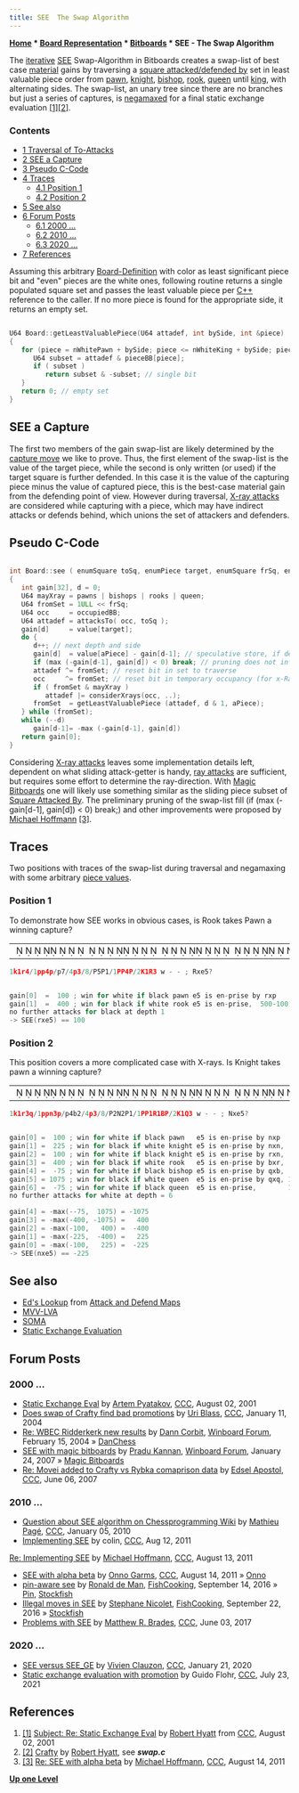 ```yaml
---
title: SEE  The Swap Algorithm
---
```

**[Home](Home "Home") \* [Board Representation](Board_Representation "Board Representation") \* [Bitboards](Bitboards "Bitboards") \* SEE - The Swap Algorithm**


The [iterative](Iteration "Iteration") [SEE](Static_Exchange_Evaluation "Static Exchange Evaluation") Swap-Algorithm in Bitboards creates a swap-list of best case [material](Material "Material") gains by traversing a [square attacked/defended by](Square_Attacked_By "Square Attacked By") set in least valuable piece order from [pawn](Pawn "Pawn"), [knight](Knight "Knight"), [bishop](Bishop "Bishop"), [rook](Rook "Rook"), [queen](Queen "Queen") until [king](King "King"), with alternating sides. The swap-list, an unary tree since there are no branches but just a series of captures, is [negamaxed](Negamax "Negamax") for a final static exchange evaluation <a id="cite-note-1" href="#cite-ref-1">[1]</a><a id="cite-note-2" href="#cite-ref-2">[2]</a>.



### Contents


* [1 Traversal of To-Attacks](#traversal-of-to-attacks)
* [2 SEE a Capture](#see-a-capture)
* [3 Pseudo C-Code](#pseudo-c-code)
* [4 Traces](#traces)
	+ [4.1 Position 1](#position-1)
	+ [4.2 Position 2](#position-2)
* [5 See also](#see-also)
* [6 Forum Posts](#forum-posts)
	+ [6.1 2000 ...](#2000-...)
	+ [6.2 2010 ...](#2010-...)
	+ [6.3 2020 ...](#2020-...)
* [7 References](#references)






Assuming this arbitrary [Board-Definition](Bitboard_Board-Definition#CBoardDef "Bitboard Board-Definition") with color as least significant piece bit and "even" pieces are the white ones, following routine returns a single populated square set and passes the least valuable piece per [C++](Cpp "Cpp") reference to the caller. If no more piece is found for the appropriate side, it returns an empty set.




```C++

U64 Board::getLeastValuablePiece(U64 attadef, int bySide, int &piece)
{
   for (piece = nWhitePawn + bySide; piece <= nWhiteKing + bySide; piece += 2) {
      U64 subset = attadef & pieceBB[piece];
      if ( subset )
         return subset & -subset; // single bit
   }
   return 0; // empty set
}

```

## SEE a Capture


The first two members of the gain swap-list are likely determined by the [capture move](Captures "Captures") we like to prove. Thus, the first element of the swap-list is the value of the target piece, while the second is only written (or used) if the target square is further defended. In this case it is the value of the capturing piece minus the value of captured piece, this is the best-case material gain from the defending point of view. However during traversal, [X-ray attacks](X-ray_Attacks_(Bitboards) "X-ray Attacks (Bitboards)") are considered while capturing with a piece, which may have indirect attacks or defends behind, which unions the set of attackers and defenders. 



## Pseudo C-Code



```C++

int Board::see ( enumSquare toSq, enumPiece target, enumSquare frSq, enumPiece aPiece)
{
   int gain[32], d = 0;
   U64 mayXray = pawns | bishops | rooks | queen;
   U64 fromSet = 1ULL << frSq;
   U64 occ     = occupiedBB;
   U64 attadef = attacksTo( occ, toSq );
   gain[d]     = value[target];
   do {
      d++; // next depth and side
      gain[d]  = value[aPiece] - gain[d-1]; // speculative store, if defended
      if (max (-gain[d-1], gain[d]) < 0) break; // pruning does not influence the result
      attadef ^= fromSet; // reset bit in set to traverse
      occ     ^= fromSet; // reset bit in temporary occupancy (for x-Rays)
      if ( fromSet & mayXray )
         attadef |= considerXrays(occ, ..);
      fromSet  = getLeastValuablePiece (attadef, d & 1, aPiece);
   } while (fromSet);
   while (--d)
      gain[d-1]= -max (-gain[d-1], gain[d])
   return gain[0];
}

```

Considering [X-ray attacks](X-ray_Attacks_(Bitboards) "X-ray Attacks (Bitboards)") leaves some implementation details left, dependent on what sliding attack-getter is handy, [ray attacks](Classical_Approach "Classical Approach") are sufficient, but requires some effort to determine the ray-direction. With [Magic Bitboards](Magic_Bitboards "Magic Bitboards") one will likely use something similar as the sliding piece subset of [Square Attacked By](Square_Attacked_By "Square Attacked By"). The preliminary pruning of the swap-list fill (if (max (-gain[d-1], gain[d]) < 0) break;) and other improvements were proposed by [Michael Hoffmann](Michael_Hoffmann "Michael Hoffmann") <a id="cite-note-3" href="#cite-ref-3">[3]</a>.



## Traces


Two positions with traces of the swap-list during traversal and negamaxing with some arbitrary [piece values](Material "Material").



### Position 1


To demonstrate how SEE works in obvious cases, is Rook takes Pawn a winning capture?





|  |
| --- |
|                                                                                    ♚ ♜     ♟♟    ♟♟           ♟           ♙     ♙  ♙♙    ♙  ♔ ♖    |



```C++
1k1r4/1pp4p/p7/4p3/8/P5P1/1PP4P/2K1R3 w - - ; Rxe5?

```


```C++

gain[0]  =  100 ; win for white if black pawn e5 is en-prise by rxp
gain[1]  =  400 ; win for black if white rook e5 is en-prise,  500-100, speculative store
no further attacks for black at depth 1
-> SEE(rxe5) == 100

```

### Position 2


This position covers a more complicated case with X-rays. Is Knight takes pawn a winning capture?





|  |
| --- |
|                                                                              ♚ ♜   ♛ ♟♟♞   ♟♟    ♝      ♟           ♙  ♘  ♙  ♙♙ ♖ ♗♙  ♔ ♕    |



```C++
1k1r3q/1ppn3p/p4b2/4p3/8/P2N2P1/1PP1R1BP/2K1Q3 w - - ; Nxe5?

```


```C++

gain[0] =  100 ; win for white if black pawn   e5 is en-prise by nxp
gain[1] =  225 ; win for black if white knight e5 is en-prise by nxn,  325- 100
gain[2] =  100 ; win for white if black knight e5 is en-prise by rxn,  325- 225 -> x-rays includes queen e1
gain[3] =  400 ; win for black if white rook   e5 is en-prise by bxr,  500- 100 -> x-rays includes queen h8
gain[4] =  -75 ; win for white if black bishop e5 is en-prise by qxb,  325- 400
gain[5] = 1075 ; win for black if white queen  e5 is en-prise by qxq, 1000- -75
gain[6] =  -75 ; win for white if black queen  e5 is en-prise,        1000-1075 speculative store
no further attacks for white at depth = 6

gain[4] = -max(--75,  1075) = -1075
gain[3] = -max(-400, -1075) =   400
gain[2] = -max(-100,   400) =  -400
gain[1] = -max(-225,  -400) =   225
gain[0] = -max(-100,   225) =  -225
-> SEE(nxe5) == -225

```

## See also


* [Ed's Lookup](Attack_and_Defend_Maps#EDsLookup "Attack and Defend Maps") from [Attack and Defend Maps](Attack_and_Defend_Maps "Attack and Defend Maps")
* [MVV-LVA](MVV-LVA "MVV-LVA")
* [SOMA](SOMA "SOMA")
* [Static Exchange Evaluation](Static_Exchange_Evaluation "Static Exchange Evaluation")


## Forum Posts


### 2000 ...


* [Static Exchange Eval](https://www.stmintz.com/ccc/index.php?id=178979) by [Artem Pyatakov](Artem_Petakov "Artem Petakov"), [CCC](CCC "CCC"), August 02, 2001
* [Does swap of Crafty find bad promotions](https://www.stmintz.com/ccc/index.php?id=341658) by [Uri Blass](Uri_Blass "Uri Blass"), [CCC](CCC "CCC"), January 11, 2004
* [Re: WBEC Ridderkerk new results](http://www.open-aurec.com/wbforum/viewtopic.php?f=18&t=46486&p=176048#p176025) by [Dann Corbit](Dann_Corbit "Dann Corbit"), [Winboard Forum](Computer_Chess_Forums "Computer Chess Forums"), February 15, 2004 » [DanChess](DanChess "DanChess")
* [SEE with magic bitboards](http://www.open-aurec.com/wbforum/viewtopic.php?t=6104) by [Pradu Kannan](Pradu_Kannan "Pradu Kannan"), [Winboard Forum](Computer_Chess_Forums "Computer Chess Forums"), January 24, 2007 » [Magic Bitboards](Magic_Bitboards "Magic Bitboards")
* [Re: Movei added to Crafty vs Rybka comaprison data](http://www.talkchess.com/forum/viewtopic.php?topic_view=threads&p=123511&t=14168) by [Edsel Apostol](Edsel_Apostol "Edsel Apostol"), [CCC](CCC "CCC"), June 06, 2007


### 2010 ...


* [Question about SEE algorithm on Chessprogramming Wiki](http://www.talkchess.com/forum/viewtopic.php?t=31479) by [Mathieu Pagé](Mathieu_Pag%C3%A9 "Mathieu Pagé"), [CCC](CCC "CCC"), January 05, 2010
* [Implementing SEE](http://www.talkchess.com/forum/viewtopic.php?t=40046) by colin, [CCC](CCC "CCC"), Aug 12, 2011


 [Re: Implementing SEE](http://www.talkchess.com/forum/viewtopic.php?topic_view=threads&p=419174&t=40046) by [Michael Hoffmann](Michael_Hoffmann "Michael Hoffmann"), [CCC](CCC "CCC"), August 13, 2011
* [SEE with alpha beta](http://www.talkchess.com/forum/viewtopic.php?t=40054) by [Onno Garms](Onno_Garms "Onno Garms"), [CCC](CCC "CCC"), August 14, 2011 » [Onno](Onno "Onno")
* [pin-aware see](https://groups.google.com/d/msg/fishcooking/S_4E_Xs5HaE/mS3VTnuEFgAJ) by [Ronald de Man](Ronald_de_Man "Ronald de Man"), [FishCooking](Computer_Chess_Forums "Computer Chess Forums"), September 14, 2016 » [Pin](Pin "Pin"), [Stockfish](Stockfish "Stockfish")
* [Illegal moves in SEE](https://groups.google.com/d/msg/fishcooking/9mcmjnyqbAQ/S6mDA0QsAAAJ) by [Stephane Nicolet](Stephane_Nicolet "Stephane Nicolet"), [FishCooking](Computer_Chess_Forums "Computer Chess Forums"), September 22, 2016 » [Stockfish](Stockfish "Stockfish")
* [Problems with SEE](http://www.talkchess.com/forum/viewtopic.php?t=64166) by [Matthew R. Brades](Matthew_R._Brades "Matthew R. Brades"), [CCC](CCC "CCC"), June 03, 2017


### 2020 ...


* [SEE versus SEE\_GE](http://www.talkchess.com/forum3/viewtopic.php?f=7&t=72862) by [Vivien Clauzon](Vivien_Clauzon "Vivien Clauzon"), [CCC](CCC "CCC"), January 21, 2020
* [Static exchange evaluation with promotion](http://www.talkchess.com/forum3/viewtopic.php?f=7&t=77787) by Guido Flohr, [CCC](CCC "CCC"), July 23, 2021


## References


1. <a id="cite-ref-1" href="#cite-note-1">[1]</a> [Subject: Re: Static Exchange Eval](https://www.stmintz.com/ccc/index.php?id=178981) by [Robert Hyatt](Robert_Hyatt "Robert Hyatt") from [CCC](Computer_Chess_Forums "Computer Chess Forums"), August 02, 2001
2. <a id="cite-ref-2" href="#cite-note-2">[2]</a> [Crafty](Crafty "Crafty") by [Robert Hyatt](Robert_Hyatt "Robert Hyatt"), see ***swap.c***
3. <a id="cite-ref-3" href="#cite-note-3">[3]</a> [Re: SEE with alpha beta](http://www.talkchess.com/forum/viewtopic.php?topic_view=threads&p=419315&t=40054) by [Michael Hoffmann](Michael_Hoffmann "Michael Hoffmann"), [CCC](CCC "CCC"), August 14, 2011

**[Up one Level](Bitboards "Bitboards")**







 
